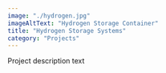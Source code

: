 ```yaml
---
image: "./hydrogen.jpg"
imageAltText: "Hydrogen Storage Container"
title: "Hydrogen Storage Systems"
category: "Projects"
---
```


Project description text
